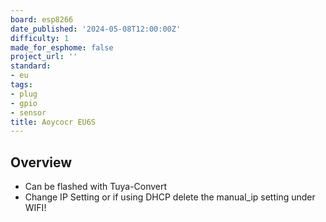 ```yaml
---
board: esp8266
date_published: '2024-05-08T12:00:00Z'
difficulty: 1
made_for_esphome: false
project_url: ''
standard:
- eu
tags:
- plug
- gpio
- sensor
title: Aoycocr EU6S
---
```


## Overview

- Can be flashed with Tuya-Convert
- Change IP Setting or if using DHCP delete the manual_ip setting under WIFI!